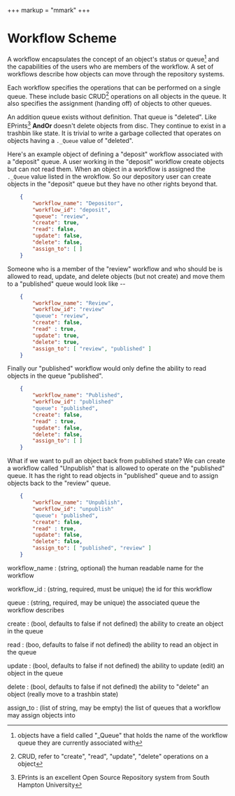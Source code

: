 +++
markup = "mmark"
+++

# Workflow Scheme

A workflow encapsulates the concept of an object's status 
or queue[^1] and the capabilities of the users who
are members of the workflow. A set of workflows describe
how objects can move through the repository systems.

Each workflow specifies the operations that can be
performed on a single queue. These include basic
CRUD[^2] operations on all objects in the queue.
It also specifies the assignment (handing off) of
objects to other queues.

An addition queue exists without definition. That queue
is "deleted". Like EPrints[^3] **AndOr** doesn't delete
objects from disc. They continue to exist in a trashbin
like state.  It is trivial to write a garbage collected
that operates on objects having a `._Queue` value of 
"deleted". 

Here's an example object of defining a "deposit" workflow
associated with a "deposit" queue. A user working in 
the "deposit" workflow create objects but can not read them. 
When an object in a workflow is assigned the `._Queue`
value listed in the wrokflow. So our depository user
can create objects in the "deposit" queue but they 
have no other rights beyond that.

```json
    {
        "workflow_name": "Depositor",
        "workflow_id": "deposit",
        "queue": "review",
        "create": true,
        "read": false,
        "update": false,
        "delete": false,
        "assign_to": [ ]
    }

```

Someone who is a member of the "review" workflow and who should
be is allowed to read, update, and delete objects (but not create) 
and move them to a "published" queue would look like --

```json
    {
        "workflow_name": "Review",
        "workflow_id": "review"
        "queue": "review",
        "create": false,
        "read" : true,
        "update": true,
        "delete": true,
        "assign_to": [ "review", "published" ]
    }
```

Finally our "published" workflow would only define the
ability to read objects in the queue "published". 

```json
    {
        "workflow_name": "Published",
        "workflow_id": "published"
        "queue": "published",
        "create": false,
        "read" : true,
        "update": false,
        "delete": false,
        "assign_to": [ ]
    }
```

What if we want to pull an object back from published state?
We can create a workflow called "Unpublish" that is allowed to
operate on the "published" queue. It has the right to read
objects in "published" queue and to assign objects back to
the "review" queue.

```json
    {
        "workflow_name": "Unpublish",
        "workflow_id": "unpublish"
        "queue": "published",
        "create": false,
        "read" : true,
        "update": false,
        "delete": false,
        "assign_to": [ "published", "review" ]
    }
```

workflow\_name
: (string, optional) the human readable name for the workflow

workflow\_id
: (string, required, must be unique) the id for this workflow

queue
: (string, required, may be unique) the associated queue the workflow describes

create
: (bool, defaults to false if not defined) the ability to create an object in the queue

read
: (boo, defaults to false if not defined) the ability to read an object in the queue

update
: (bool, defaults to false if not defined) the ability to update (edit) an object in the queue

delete
: (bool, defaults to false if not defined) the ability to "delete" an object (really move to a trashbin state)

assign\_to
: (list of string, may be empty) the list of queues that a workflow may assign objects into



[^1]: objects have a field called "\_Queue" that holds the name of the workflow queue they are currently associated with

[^2]: CRUD, refer to "create", "read", "update", "delete" operations on a object

[^3]: EPrints is an excellent Open Source Repository system from South Hampton University

